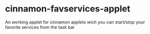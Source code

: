 # cinnamon-favservices-applet
An working applet for cinnamon applets wich you can start/stop your favorite services from the task bar
